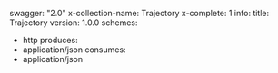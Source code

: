 swagger: "2.0"
x-collection-name: Trajectory
x-complete: 1
info:
  title: Trajectory
  version: 1.0.0
schemes:
- http
produces:
- application/json
consumes:
- application/json